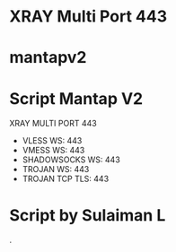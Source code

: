 # XRAY Multi Port 443
# mantapv2
# Script Mantap V2
XRAY MULTI PORT 443

* VLESS WS: 443
* VMESS WS: 443
* SHADOWSOCKS WS: 443
* TROJAN WS: 443
* TROJAN TCP TLS: 443

# Script by Sulaiman L
.
